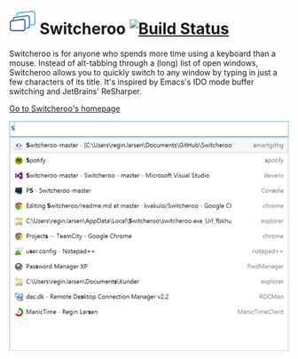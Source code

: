<img src="logo.png" alt="Switcheroo" width="48px" height="48px"> Switcheroo  [![Build Status](http://img.shields.io/teamcity/codebetter/Switcheroo.svg?style=flat)](http://teamcity.codebetter.com/project.html?projectId=Switcheroo)
==========

Switcheroo is for anyone who spends more time using a keyboard than a mouse.
Instead of alt-tabbing through a (long) list of open windows, Switcheroo allows
you to quickly switch to any window by typing in just a few characters of its title.
It's inspired by Emacs's IDO mode buffer switching and JetBrains' ReSharper.

[Go to Switcheroo's homepage](http://www.switcheroo.io)

![Screenshot of Switcheroo](screenshot.png)
